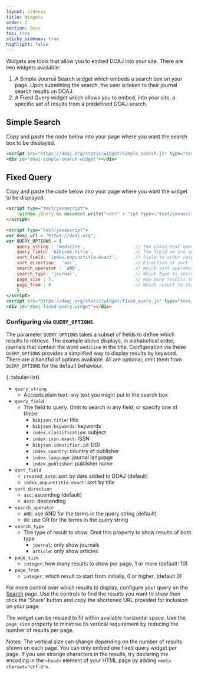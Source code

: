 ```yaml
---
layout: sidenav
title: Widgets
order: 2
section: Docs
toc: true
sticky_sidenav: true
highlight: false
---
```


Widgets are tools that allow you to embed DOAJ into your site. There are two widgets available:

1. A Simple Journal Search widget which embeds a search box on your page. Upon submitting the search, the user is taken to their journal search results on DOAJ.
2. A Fixed Query widget which allows you to embed, into your site, a specific set of results from a predefined DOAJ search.

## Simple Search

Copy and paste the code below into your page where you want the search box to be displayed.

```html
<script src="https://doaj.org/static/widget/simple_search.js" type="text/javascript"></script>
<div id="doaj-simple-search-widget"></div>
```

## Fixed Query

Copy and paste the code below into your page where you want the widget to be displayed.

```html
<script type="text/javascript">
    !window.jQuery && document.write("<scr" + "ipt type=\"text/javascript\" src=\"https://ajax.googleapis.com/ajax/libs/jquery/1.9.1/jquery.min.js\"></scr" + "ipt>");
</script>

<script type="text/javascript">
var doaj_url = "https://doaj.org";
var QUERY_OPTIONS = {
    query_string : 'medicine',                   // The plain-text query string
    query_field: 'bibjson.title',                // The field we are querying
    sort_field: 'index.unpunctitle.exact',       // Field to order results by
    sort_direction:  'asc',                      // Direction of sort "asc" | "desc"
    search_operator : 'AND',                     // Which sort operator to use "AND" | "OR"
    search_type: 'journal',                      // Which type to search upon (omit for both) "article" | "journal"
    page_size : 5,                               // How many results to show per widget page
    page_from : 0                                // Which result to start from
    }
</script>
<script src="https://doaj.org/static/widget/fixed_query.js" type="text/javascript"></script>
<div id="doaj-fixed-query-widget"></div>
```

### Configuring via `QUERY_OPTIONS`

The parameter `QUERY_OPTIONS` takes a subset of fields to define which results to retrieve. The example above displays, in alphabetical order, journals that contain the word `medicine` in the title. Configuration via these `QUERY_OPTIONS` provides a simplified way to display results by keyword. There are a handful of options available. All are optional; omit them from `QUERY_OPTIONS` for the default behaviour.

{:.tabular-list}
- `query_string`
  - Accepts plain text: any text you might put in the search box
- `query_field`
  - The field to query. Omit to search in any field, or specify one of these:
    - `bibjson.title`: title
    - `bibjson.keywords`: keywords
    - `index.classification`: subject
    - `index.issn.exact`: ISSN
    - `bibjson.identifier.id`: DOI
    - `index.country`: country of publisher
    - `index.language`: journal language
    - `index.publisher`: publisher name
- `sort_field`
  - `created_date`: sort by date added to DOAJ (default)
  - `index.unpunctitle.exact`: sort by title
- `sort_direction`
  - `asc`: ascending (default)
  - `desc`: descending
- `search_operator`
  - `AND`: use AND for the terms in the query string (default)
  - `OR`: use OR for the terms in the query string
- `search_type`
  - The type of result to show. Omit this property to show results of both type    
    - `journal`: only show journals
    - `article`: only show articles
- `page_size`
  - `integer`: how many results to show per page, 1 or more (default: 10)
- `page_from`
  - `integer`: which result to start from initially, 0 or higher, (default 0)


For more control over which results to display, configure your query on the [Search](/search/journals/) page. Use the controls to find the results you want to show then click the 'Share' button and copy the shortened URL provided for inclusion on your page.

The widget can be resized to fit within available horizontal space. Use the `page_size` property to minimise its vertical requirement by reducing the number of results per page.

Notes: The vertical size can change depending on the number of results shown on each page. You can only embed one fixed query widget per page. If you see strange characters in the results, try declaring the encoding in the `<head>` element of your HTML page by adding `<meta charset="utf-8">`.
